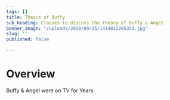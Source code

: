 ```yaml
---
tags: []
title: Thesis of Buffy
sub_heading: Classes to discuss the theory of Buffy & Angel
banner_image: "/uploads/2020/09/25/1414812205353.jpg"
slug: ''
published: false

---
```

# Overview

Buffy & Angel were on TV for Years